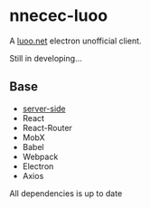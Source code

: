 # nnecec-luoo

A [luoo.net](http://www.luoo.net/) electron unofficial client.

Still in developing...

## Base

- [server-side](https://github.com/nnecec/nnecec-luoo-server)
- React
- React-Router
- MobX
- Babel
- Webpack
- Electron
- Axios

All dependencies is up to date